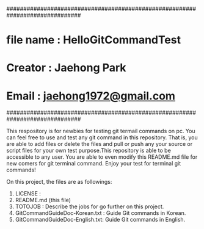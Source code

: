 ##############################################################################
# file name : HelloGitCommandTest
# Creator   : Jaehong Park
# Email     : jaehong1972@gmail.com
##############################################################################

This respository is for newbies for testing git termail commands on pc.
You can feel free to use and test any git command in this repository.
That is, you are able to add files or delete the files and pull or push
any your source or script files for your own test purpose.This repository
is able to be accessible to any user. You are able to even modify this 
README.md file for new comers for git terminal command. Enjoy your test 
for terminal git commands!

On this project, the files are as followings:
 1. LICENSE : 
 2. README.md (this file)
 3. TOTOJOB : Describe the jobs for go further on this project.
 4. GitCommandGuideDoc-Korean.txt : Guide Git commands in Korean.
 5. GitCommandGuideDoc-English.txt: Guide Git commands in English.


